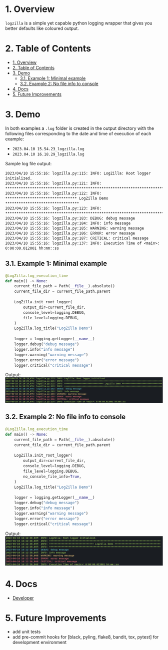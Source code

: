 # 1. Overview

`logzilla` is a simple yet capable python logging wrapper that gives you better defaults like coloured output.

# 2. Table of Contents

- [1. Overview](#1-overview)
- [2. Table of Contents](#2-table-of-contents)
- [3. Demo](#3-demo)
  - [3.1. Example 1: Minimal example](#31-example-1-minimal-example)
  - [3.2. Example 2: No file info to console](#32-example-2-no-file-info-to-console)
- [4. Docs](#4-docs)
- [5. Future Improvements](#5-future-improvements)

# 3. Demo

In both examples a `.log` folder is created in the output directory with the
following files corresponding to the date and time of execution of each example:

- `2023.04.10 15.54.23_logzilla.log`
- `2023.04.10 16.18.29_logzilla.log`

Sample log file output:

```log
2023/04/10 15:55:16: logzilla.py:115: INFO: LogZilla: Root logger initialized.
2023/04/10 15:55:16: logzilla.py:121: INFO: ********************************************************************************
2023/04/10 15:55:16: logzilla.py:122: INFO: ******************************** LogZilla Demo *********************************
2023/04/10 15:55:16: logzilla.py:123: INFO: ********************************************************************************
2023/04/10 15:55:16: logzilla.py:183: DEBUG: debug message
2023/04/10 15:55:16: logzilla.py:184: INFO: info message
2023/04/10 15:55:16: logzilla.py:185: WARNING: warning message
2023/04/10 15:55:16: logzilla.py:186: ERROR: error message
2023/04/10 15:55:16: logzilla.py:187: CRITICAL: critical message
2023/04/10 15:55:16: logzilla.py:137: INFO: Execution Time of <main>: 0:00:00.012001 hh:mm::ss
```

## 3.1. Example 1: Minimal example

```python
@LogZilla.log_execution_time
def main() -> None:
    current_file_path = Path(__file__).absolute()
    current_file_dir = current_file_path.parent

    LogZilla.init_root_logger(
        output_dir=current_file_dir,
        console_level=logging.DEBUG,
        file_level=logging.DEBUG,
    )
    LogZilla.log_title("LogZilla Demo")

    logger = logging.getLogger(__name__)
    logger.debug("debug message")
    logger.info("info message")
    logger.warning("warning message")
    logger.error("error message")
    logger.critical("critical message")
```

Output:
![Simple Demo](docs/assets/simple_example.png)

## 3.2. Example 2: No file info to console

```python
@LogZilla.log_execution_time
def main() -> None:
    current_file_path = Path(__file__).absolute()
    current_file_dir = current_file_path.parent

    LogZilla.init_root_logger(
        output_dir=current_file_dir,
        console_level=logging.DEBUG,
        file_level=logging.DEBUG,
        no_console_file_info=True,
    )
    LogZilla.log_title("LogZilla Demo")

    logger = logging.getLogger(__name__)
    logger.debug("debug message")
    logger.info("info message")
    logger.warning("warning message")
    logger.error("error message")
    logger.critical("critical message")
```

Output:
![Example CLI Output](docs/assets/no_file_info_to_console.png)

# 4. Docs

- [Developer](docs/developer.md)

# 5. Future Improvements

- add unit tests
- add pre-commit hooks for [black, pyling, flake8, bandit, tox, pytest] for development environment
